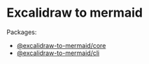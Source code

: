 Excalidraw to mermaid
=================

Packages:

- [@excalidraw-to-mermaid/core](./packages/core)
- [@excalidraw-to-mermaid/cli](./packages/cli)
